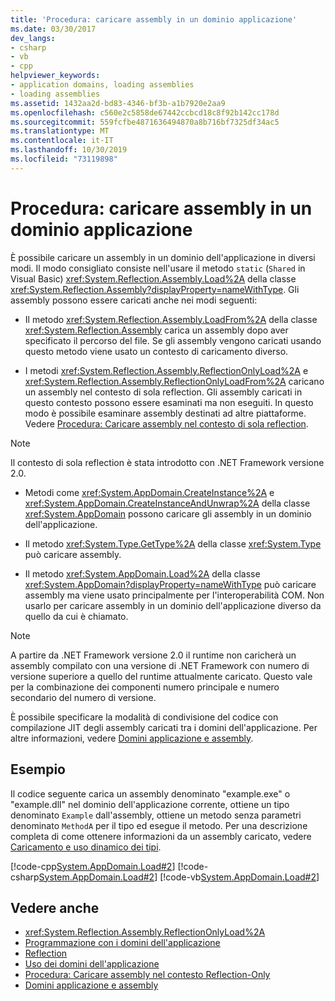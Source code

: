 ```yaml
---
title: 'Procedura: caricare assembly in un dominio applicazione'
ms.date: 03/30/2017
dev_langs:
- csharp
- vb
- cpp
helpviewer_keywords:
- application domains, loading assemblies
- loading assemblies
ms.assetid: 1432aa2d-bd83-4346-bf3b-a1b7920e2aa9
ms.openlocfilehash: c560e2c5858de67442ccbcd18c8f92b142cc178d
ms.sourcegitcommit: 559fcfbe4871636494870a8b716bf7325df34ac5
ms.translationtype: MT
ms.contentlocale: it-IT
ms.lasthandoff: 10/30/2019
ms.locfileid: "73119898"
---
```

# <a name="how-to-load-assemblies-into-an-application-domain"></a>Procedura: caricare assembly in un dominio applicazione
È possibile caricare un assembly in un dominio dell'applicazione in diversi modi. Il modo consigliato consiste nell'usare il metodo `static` (`Shared` in Visual Basic) <xref:System.Reflection.Assembly.Load%2A> della classe <xref:System.Reflection.Assembly?displayProperty=nameWithType>. Gli assembly possono essere caricati anche nei modi seguenti:  
  
- Il metodo <xref:System.Reflection.Assembly.LoadFrom%2A> della classe <xref:System.Reflection.Assembly> carica un assembly dopo aver specificato il percorso del file. Se gli assembly vengono caricati usando questo metodo viene usato un contesto di caricamento diverso.  
  
- I metodi <xref:System.Reflection.Assembly.ReflectionOnlyLoad%2A> e <xref:System.Reflection.Assembly.ReflectionOnlyLoadFrom%2A> caricano un assembly nel contesto di sola reflection. Gli assembly caricati in questo contesto possono essere esaminati ma non eseguiti. In questo modo è possibile esaminare assembly destinati ad altre piattaforme. Vedere [Procedura: Caricare assembly nel contesto di sola reflection](../reflection-and-codedom/how-to-load-assemblies-into-the-reflection-only-context.md).  
  
> [!NOTE]
> Il contesto di sola reflection è stata introdotto con .NET Framework versione 2.0.  
  
- Metodi come <xref:System.AppDomain.CreateInstance%2A> e <xref:System.AppDomain.CreateInstanceAndUnwrap%2A> della classe <xref:System.AppDomain> possono caricare gli assembly in un dominio dell'applicazione.  
  
- Il metodo <xref:System.Type.GetType%2A> della classe <xref:System.Type> può caricare assembly.  
  
- Il metodo <xref:System.AppDomain.Load%2A> della classe <xref:System.AppDomain?displayProperty=nameWithType> può caricare assembly ma viene usato principalmente per l'interoperabilità COM. Non usarlo per caricare assembly in un dominio dell'applicazione diverso da quello da cui è chiamato.  
  
> [!NOTE]
> A partire da .NET Framework versione 2.0 il runtime non caricherà un assembly compilato con una versione di .NET Framework con numero di versione superiore a quello del runtime attualmente caricato. Questo vale per la combinazione dei componenti numero principale e numero secondario del numero di versione.  
  
 È possibile specificare la modalità di condivisione del codice con compilazione JIT degli assembly caricati tra i domini dell'applicazione. Per altre informazioni, vedere [Domini applicazione e assembly](application-domains.md#application-domains-and-assemblies).  
  
## <a name="example"></a>Esempio  
 Il codice seguente carica un assembly denominato "example.exe" o "example.dll" nel dominio dell'applicazione corrente, ottiene un tipo denominato `Example` dall'assembly, ottiene un metodo senza parametri denominato `MethodA` per il tipo ed esegue il metodo. Per una descrizione completa di come ottenere informazioni da un assembly caricato, vedere [Caricamento e uso dinamico dei tipi](../reflection-and-codedom/dynamically-loading-and-using-types.md).  
  
 [!code-cpp[System.AppDomain.Load#2](../../../samples/snippets/cpp/VS_Snippets_CLR_System/system.appdomain.load/cpp/source2.cpp#2)]
 [!code-csharp[System.AppDomain.Load#2](../../../samples/snippets/csharp/VS_Snippets_CLR_System/system.appdomain.load/cs/source2.cs#2)]
 [!code-vb[System.AppDomain.Load#2](../../../samples/snippets/visualbasic/VS_Snippets_CLR_System/system.appdomain.load/vb/source2.vb#2)]  
  
## <a name="see-also"></a>Vedere anche

- <xref:System.Reflection.Assembly.ReflectionOnlyLoad%2A>
- [Programmazione con i domini dell'applicazione](application-domains.md#programming-with-application-domains)
- [Reflection](../reflection-and-codedom/reflection.md)
- [Uso dei domini dell'applicazione](use.md)
- [Procedura: Caricare assembly nel contesto Reflection-Only](../reflection-and-codedom/how-to-load-assemblies-into-the-reflection-only-context.md)
- [Domini applicazione e assembly](application-domains.md#application-domains-and-assemblies)
